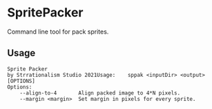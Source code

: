 # SpritePacker
Command line tool for pack sprites.

## Usage

```
Sprite Packer
by Strrationalism Studio 2021Usage:    sppak <inputDir> <output> [OPTIONS]
Options:
    --align-to-4       Align packed image to 4*N pixels.
    --margin <margin>  Set margin in pixels for every sprite.
```

